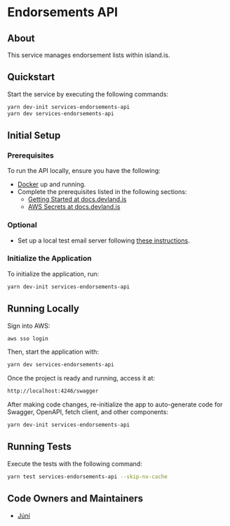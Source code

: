 # Endorsements API

## About

This service manages endorsement lists within island.is.

## Quickstart

Start the service by executing the following commands:

```bash
yarn dev-init services-endorsements-api
yarn dev services-endorsements-api
```

## Initial Setup

### Prerequisites

To run the API locally, ensure you have the following:

- [Docker](https://www.docker.com/products/docker-desktop) up and running.
- Complete the prerequisites listed in the following sections:
  - [Getting Started at docs.devland.is](https://docs.devland.is/)
  - [AWS Secrets at docs.devland.is](https://docs.devland.is/repository/)

### Optional

- Set up a local test email server following [these instructions](https://docs.devland.is/libs/email-service).

### Initialize the Application

To initialize the application, run:

```bash
yarn dev-init services-endorsements-api
```

## Running Locally

Sign into AWS:

```bash
aws sso login
```

Then, start the application with:

```bash
yarn dev services-endorsements-api
```

Once the project is ready and running, access it at:

```bash
http://localhost:4246/swagger
```

After making code changes, re-initialize the app to auto-generate code for Swagger, OpenAPI, fetch client, and other components:

```bash
yarn dev-init services-endorsements-api
```

## Running Tests

Execute the tests with the following command:

```bash
yarn test services-endorsements-api --skip-nx-cache
```

## Code Owners and Maintainers

- [Júní](https://github.com/orgs/island-is/teams/juni/members)